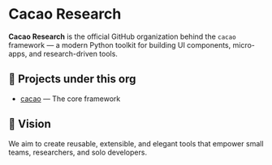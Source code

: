 # Cacao Research

**Cacao Research** is the official GitHub organization behind the `cacao` framework — a modern Python toolkit for building UI components, micro-apps, and research-driven tools.

## 🚀 Projects under this org

- [cacao](https://github.com/cacao-research/cacao) — The core framework


## 🌱 Vision

We aim to create reusable, extensible, and elegant tools that empower small teams, researchers, and solo developers.
